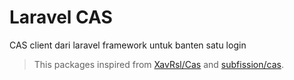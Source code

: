 # Laravel CAS
CAS client dari laravel framework untuk banten satu login

> This packages inspired from [XavRsl/Cas](https://github.com/XavRsl/Cas) and [subfission/cas](https://github.com/subfission/cas).


